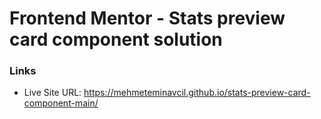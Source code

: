 # Frontend Mentor - Stats preview card component solution

### Links

- Live Site URL: https://mehmeteminavcil.github.io/stats-preview-card-component-main/
